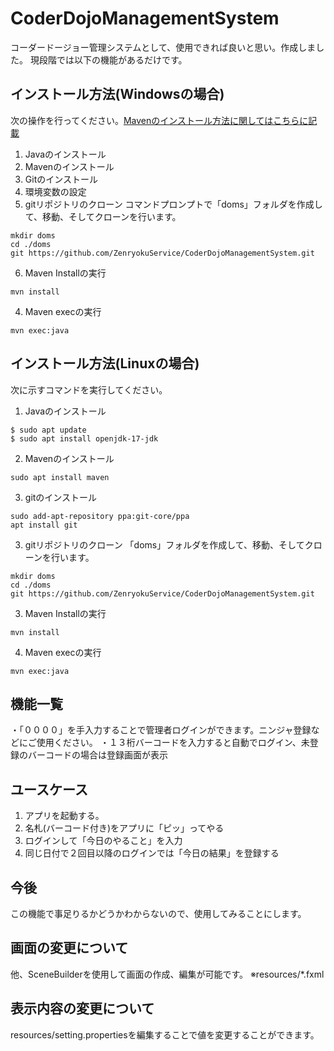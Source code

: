 # CoderDojoManagementSystem
コーダードージョー管理システムとして、使用できれば良いと思い。作成しました。
現段階では以下の機能があるだけです。

## インストール方法(Windowsの場合)
次の操作を行ってください。[Mavenのインストール方法に関してはこちらに記載](https://zenryokuservice.com/wp/2023/07/15/maven%e3%82%92%e3%81%a1%e3%82%83%e3%82%93%e3%81%a8%e5%ad%a6%e7%bf%92%e3%81%99%e3%82%8b/)

1. Javaのインストール
2. Mavenのインストール
3. Gitのインストール
4. 環境変数の設定
5. gitリポジトリのクローン
コマンドプロンプトで「doms」フォルダを作成して、移動、そしてクローンを行います。
```
mkdir doms
cd ./doms
git https://github.com/ZenryokuService/CoderDojoManagementSystem.git
```
6. Maven Installの実行
```
mvn install
```
4. Maven execの実行
```
mvn exec:java
```

## インストール方法(Linuxの場合)
次に示すコマンドを実行してください。
1. Javaのインストール
```
$ sudo apt update
$ sudo apt install openjdk-17-jdk
```
2. Mavenのインストール
```
sudo apt install maven 
```
3. gitのインストール
```
sudo add-apt-repository ppa:git-core/ppa
apt install git
```
3. gitリポジトリのクローン
「doms」フォルダを作成して、移動、そしてクローンを行います。
```
mkdir doms
cd ./doms
git https://github.com/ZenryokuService/CoderDojoManagementSystem.git
```

3. Maven Installの実行
```
mvn install
```
4. Maven execの実行
```
mvn exec:java
```
   
## 機能一覧
・「００００」を手入力することで管理者ログインができます。ニンジャ登録などにご使用ください。
・１３桁バーコードを入力すると自動でログイン、未登録のバーコードの場合は登録画面が表示

## ユースケース

1. アプリを起動する。
2. 名札(バーコード付き)をアプリに「ピッ」ってやる
3. ログインして「今日のやること」を入力
4. 同じ日付で２回目以降のログインでは「今日の結果」を登録する

## 今後
この機能で事足りるかどうかわからないので、使用してみることにします。

## 画面の変更について
他、SceneBuilderを使用して画面の作成、編集が可能です。
※resources/*.fxml

## 表示内容の変更について
resources/setting.propertiesを編集することで値を変更することができます。
